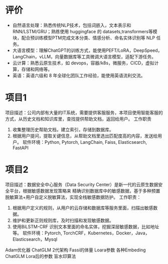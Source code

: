 # 评价 
- 自然语言处理：熟悉传统NLP技术，包括词嵌入，文本表示和 RNN/LSTM/GRU；熟练使用 huggingface 的 datasets,transformers等模块，配合预训练模型PTM完成文本分类、情感分析、命名实体识别等 NLP 任务。
- 大语言模型：理解ChatGPT的训练方式，能使用PEFT/LoRA，DeepSpeed，LangChain，vLLM，向量数据库等工具微调大语言模型，适配下游任务。
- 云计算：熟悉云原生技术，如 devops，容器/k8s，微服务，CICD，虚拟计算，存储和网络等。
- 英语：英语六级和 8 年全球化团队工作经验，能使用英语流利交流。


# 项目1
项目描述：公司内部有大量的IT系统，需要提供客服服务，本项目使用智能客服的方式，从历史文档和知识库里，查找提供帮助文档，返回给用户。
工作职责
1. 收集整理历史帮助文档，建立索引，存储到数据库。
2. 根据用户提问，提取关键信息，从帮助文档里选出匹配度高的内容，发送给用户。
软件环境：Python, Pytorch, LangChain, Faiss, Elasticsearch, FastAPI


# 项目2
项目描述：数据安全中心服务（Data Security Center）是新一代的云原生数据安全平台，根据敏感数据发现策略来
精确识别数据库中的敏感数据，基于多种预置脱敏算法+用户自定义脱敏算法，实现全栈敏感数据防护。
工作职责：
1. 根据用户定义的规则，从用户的云存储和数据库等服务里面，扫描出敏感数据。
2. 维护和更新正则规则库，及时扫描和发现敏感数据。
3. 使用BiLSTM-CRF 识别文本里面的命名实体，挖掘深层敏感数据，比如地址等。
软件环境：Pytorch, TorchCRF，Kubernetes，Docker，Java，Elasticsearch，Mysql


Adam优化器
ChatGLM 2代架构
Fassi的体量
Loara参数
各种Embeding
ChatGLM Lora后的参数
盲水印算法
